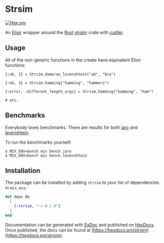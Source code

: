 # Strsim

[![Hex pm](http://img.shields.io/hexpm/v/strsim.svg?style=flat)](https://hex.pm/packages/strsim)

An [Elixir][0] wrapper around the [Rust][1] [strsim][2] crate with [rustler][3].

## Usage

All of the non-generic functions in the create have equivalent Elixir functions:

```
{:ok, 2} = Strsim.damerau_levenshtein("ab", "bca")

{:ok, 3} = Strsim.hamming("hamming", "hammers")

{:error, :different_length_args} = Strsim.hamming("hamming", "ham")

# etc.
```

## Benchmarks

Everybody loves benchmarks. There are results for both [jaro](bench/jaro_benchmark_results.md) and [levenshtein](bench/levenshtein_benchmark_results.md).

To run the benchmarks yourself:

```
$ MIX_ENV=bench mix bench.jaro
$ MIX_ENV=bench mix bench.levenshtein
```

## Installation

The package can be installed
by adding `strsim` to your list of dependencies in `mix.exs`:

```elixir
def deps do
  [
    {:strsim, "~> 0.1.0"}
  ]
end
```

Documentation can be generated with [ExDoc](https://github.com/elixir-lang/ex_doc)
and published on [HexDocs](https://hexdocs.pm). Once published, the docs can
be found at [https://hexdocs.pm/strsim](https://hexdocs.pm/strsim).

[0]: https://elixir-lang.org
[1]: https://www.rust-lang.org 
[2]: https://crates.io/crates/strsim
[3]: https://hex.pm/packages/rustler
